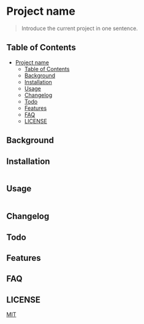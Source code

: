 # Project name

> Introduce the current project in one sentence.

## Table of Contents

- [Project name](#project-name)
  - [Table of Contents](#table-of-contents)
  - [Background](#background)
  - [Installation](#installation)
  - [Usage](#usage)
  - [Changelog](#changelog)
  - [Todo](#todo)
  - [Features](#features)
  - [FAQ](#faq)
  - [LICENSE](#license)

## Background

## Installation

```shell

```

## Usage

``` js

```

## Changelog

## Todo

## Features

## FAQ

## LICENSE

[MIT](LICENSE)